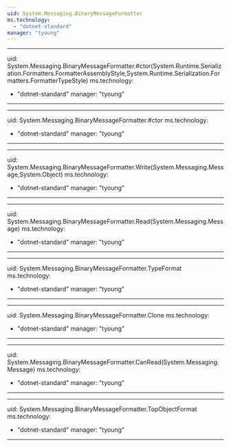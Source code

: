 ```yaml
---
uid: System.Messaging.BinaryMessageFormatter
ms.technology: 
  - "dotnet-standard"
manager: "tyoung"
---
```


---
uid: System.Messaging.BinaryMessageFormatter.#ctor(System.Runtime.Serialization.Formatters.FormatterAssemblyStyle,System.Runtime.Serialization.Formatters.FormatterTypeStyle)
ms.technology: 
  - "dotnet-standard"
manager: "tyoung"
---

---
uid: System.Messaging.BinaryMessageFormatter.#ctor
ms.technology: 
  - "dotnet-standard"
manager: "tyoung"
---

---
uid: System.Messaging.BinaryMessageFormatter.Write(System.Messaging.Message,System.Object)
ms.technology: 
  - "dotnet-standard"
manager: "tyoung"
---

---
uid: System.Messaging.BinaryMessageFormatter.Read(System.Messaging.Message)
ms.technology: 
  - "dotnet-standard"
manager: "tyoung"
---

---
uid: System.Messaging.BinaryMessageFormatter.TypeFormat
ms.technology: 
  - "dotnet-standard"
manager: "tyoung"
---

---
uid: System.Messaging.BinaryMessageFormatter.Clone
ms.technology: 
  - "dotnet-standard"
manager: "tyoung"
---

---
uid: System.Messaging.BinaryMessageFormatter.CanRead(System.Messaging.Message)
ms.technology: 
  - "dotnet-standard"
manager: "tyoung"
---

---
uid: System.Messaging.BinaryMessageFormatter.TopObjectFormat
ms.technology: 
  - "dotnet-standard"
manager: "tyoung"
---
